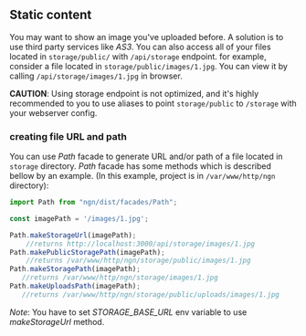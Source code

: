 ## Static content

You may want to show an image you've uploaded before. A solution is to use
third party services like *AS3*. You can also access all of your files
located in `storage/public/` with `/api/storage` endpoint. for example,
consider a file located in `storage/public/images/1.jpg`. You can view it
by calling `/api/storage/images/1.jpg` in browser.

**CAUTION**: Using storage endpoint is not optimized, and it's highly
recommended to you to use aliases to point `storage/public` to `/storage`
with your webserver config.

### creating file URL and path

You can use *Path* facade to generate URL and/or path of a file located in
`storage` directory. *Path* facade has some methods which is described
bellow by an example. (In this example, project is in
`/var/www/http/ngn` directory):

```javascript
import Path from "ngn/dist/facades/Path";

const imagePath = '/images/1.jpg';

Path.makeStorageUrl(imagePath);
    //returns http://localhost:3000/api/storage/images/1.jpg
Path.makePublicStoragePath(imagePath);
    //returns /var/www/http/ngn/storage/public/images/1.jpg
Path.makeStoragePath(imagePath);
   //returns /var/www/http/ngn/storage/images/1.jpg
Path.makeUploadsPath(imagePath);
   //returns /var/www/http/ngn/storage/public/uploads/images/1.jpg
```

*Note*: You have to set *STORAGE_BASE_URL* env variable to use
*makeStorageUrl* method.